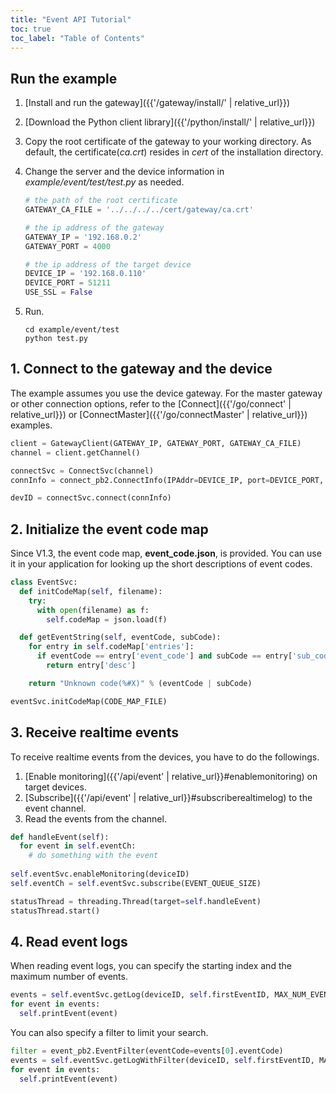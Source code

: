 ```yaml
---
title: "Event API Tutorial"
toc: true
toc_label: "Table of Contents"
---
```


## Run the example

1. [Install and run the gateway]({{'/gateway/install/' | relative_url}})
2. [Download the Python client library]({{'/python/install/' | relative_url}})
3. Copy the root certificate of the gateway to your working directory. As default, the certificate(_ca.crt_) resides in _cert_ of the installation directory. 
4. Change the server and the device information in _example/event/test/test.py_ as needed.
   
    ```python
    # the path of the root certificate
    GATEWAY_CA_FILE = '../../../../cert/gateway/ca.crt'

    # the ip address of the gateway
    GATEWAY_IP = '192.168.0.2'
    GATEWAY_PORT = 4000

    # the ip address of the target device
    DEVICE_IP = '192.168.0.110'
    DEVICE_PORT = 51211
    USE_SSL = False
    ```
5. Run.
   
    ```
    cd example/event/test
    python test.py
    ```

## 1. Connect to the gateway and the device

The example assumes you use the device gateway. For the master gateway or other connection options, refer to the [Connect]({{'/go/connect' | relative_url}}) or [ConnectMaster]({{'/go/connectMaster' | relative_url}}) examples.

  ```python
  client = GatewayClient(GATEWAY_IP, GATEWAY_PORT, GATEWAY_CA_FILE)
  channel = client.getChannel()
  
  connectSvc = ConnectSvc(channel)
  connInfo = connect_pb2.ConnectInfo(IPAddr=DEVICE_IP, port=DEVICE_PORT, useSSL=USE_SSL)

  devID = connectSvc.connect(connInfo)
  ```   

## 2. Initialize the event code map

Since V1.3, the event code map, __event_code.json__, is provided. You can use it in your application for looking up the short descriptions of event codes.

  ```python
  class EventSvc:
    def initCodeMap(self, filename):
      try:
        with open(filename) as f:
          self.codeMap = json.load(f)

    def getEventString(self, eventCode, subCode):
      for entry in self.codeMap['entries']:
        if eventCode == entry['event_code'] and subCode == entry['sub_code']:
          return entry['desc']

      return "Unknown code(%#X)" % (eventCode | subCode)

  eventSvc.initCodeMap(CODE_MAP_FILE)
  ```

## 3. Receive realtime events

To receive realtime events from the devices, you have to do the followings.

1. [Enable monitoring]({{'/api/event' | relative_url}}#enablemonitoring) on target devices.
2. [Subscribe]({{'/api/event' | relative_url}}#subscriberealtimelog) to the event channel.
3. Read the events from the channel.

  ```python
  def handleEvent(self):
    for event in self.eventCh:
      # do something with the event
    
  self.eventSvc.enableMonitoring(deviceID)
  self.eventCh = self.eventSvc.subscribe(EVENT_QUEUE_SIZE)

  statusThread = threading.Thread(target=self.handleEvent)
  statusThread.start()
  ```

## 4. Read event logs

When reading event logs, you can specify the starting index and the maximum number of events.

  ```python
  events = self.eventSvc.getLog(deviceID, self.firstEventID, MAX_NUM_EVENT)
  for event in events:
    self.printEvent(event)
  ```

You can also specify a filter to limit your search.

  ```python
  filter = event_pb2.EventFilter(eventCode=events[0].eventCode)
  events = self.eventSvc.getLogWithFilter(deviceID, self.firstEventID, MAX_NUM_EVENT, filter)
  for event in events:
    self.printEvent(event)
  ```
